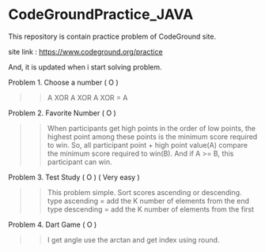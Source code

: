 # CodeGroundPractice_JAVA

This repository is contain practice problem of CodeGround site.

 site link : https://www.codeground.org/practice
 
 And, it is updated when i start solving problem.
 

 Problem 1. Choose a number ( O )
 
 >> A XOR A XOR A XOR = A
 	


 Problem 2. Favorite Number ( O )
 
 >> When participants get high points in the order of low points,
 			the highest point among these points is the minimum score required to win.
 	   So, all participant point + high point value(A) compare the minimum score required to win(B).
 	   		And if A >= B, this participant can win.


 	   		
 Problem 3. Test Study ( O ) ( Very easy )
 
 >> This problem simple. Sort scores ascending or descending.
 	   type ascending = add the K number of elements from the end
 	   type descending = add the K number of elements from the first

 	   
 	   
 Problem 4.  Dart Game ( O )

 >> I get angle use the arctan and get index using round.
 
 
 